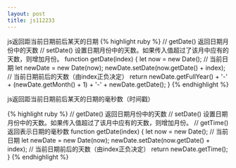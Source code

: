 ```yaml
---
layout: post
title: js112233
---
```


js返回距当前日期前后某天的日期
{% highlight ruby %}
// getDate() 返回日期月份中的天数
// setDate() 设置日期月份中的天数。如果传入值超过了该月中应有的天数，则增加月份。
function getDate(index) {
    let now = new Date(); // 当前日期
    let newDate = new Date(now);
    newDate.setDate(now.getDate() + index); // 当前日期前后的天数（由index正负决定）
    return newDate.getFullYear() + '-' + (newDate.getMonth() + 1) + '-' + newDate.getDate();
}
{% endhighlight %}

js返回距当前日期前后某天的日期的毫秒数（时间戳）

{% highlight ruby %}
// getDate() 返回日期月份中的天数
// setDate() 设置日期月份中的天数。如果传入值超过了该月中应有的天数，则增加月份。
// getTime() 返回表示日期的毫秒数
function getDate(index) {
    let now = new Date(); // 当前日期
    let newDate = new Date(now);
    newDate.setDate(now.getDate() + index); // 当前日期前后的天数（由index正负决定）
    return newDate.getTime();
}
{% endhighlight %}
